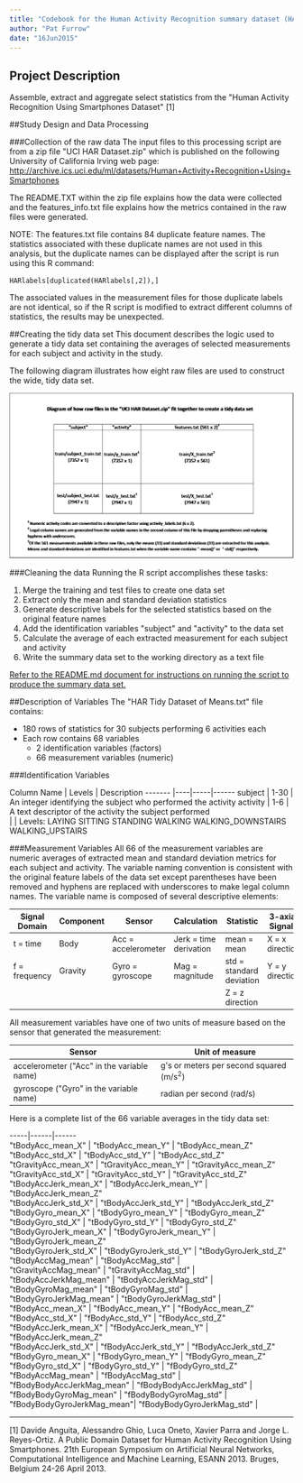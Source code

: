 ```yaml
---
title: "Codebook for the Human Activity Recognition summary dataset (HAR Tidy Dataset of Means.txt)"
author: "Pat Furrow"
date: "16Jun2015"
---
```


## Project Description
Assemble, extract and aggregate select statistics from the "Human Activity Recognition Using Smartphones Dataset" [1]

##Study Design and Data Processing

###Collection of the raw data
The input files to this processing script are from a zip file "UCI HAR Dataset.zip" which is published on the following University of California Irving web page:
http://archive.ics.uci.edu/ml/datasets/Human+Activity+Recognition+Using+Smartphones

The README.TXT within the zip file explains how the data were collected and the features_info.txt file explains how the metrics contained in the raw files were generated.

NOTE:  The features.txt file contains 84 duplicate feature names.  The statistics associated with these duplicate names are not used in this analysis, but the duplicate names can be displayed after the script is run using this R command:  
```
HARlabels[duplicated(HARlabels[,2]),]  
```
The associated values in the measurement files for those duplicate labels are not identical, so if the R script is modified to extract different columns of statistics, the results may be unexpected.

##Creating the tidy data set
This document describes the logic used to generate a tidy data set containing the averages of selected measurements for each subject and activity in the study.

The following diagram illustrates how eight raw files are used to construct the wide, tidy data set.

![HAR File Diagram](HAR_file_diagram.png)

###Cleaning the data
Running the R script accomplishes these tasks:  
1. Merge the training and test files to create one data set  
2. Extract only the mean and standard deviation statistics  
3. Generate descriptive labels for the selected statistics based on the original feature names  
4. Add the identification variables "subject" and "activity" to the data set  
5. Calculate the average of each extracted measurement for each subject and activity  
6. Write the summary data set to the working directory as a text file  

[Refer to the README.md document for instructions on running the script to produce the summary data set.](https://github.com/pfurrow/GetCleanDataClassProject/blob/master/README.md)

##Description of Variables 
The "HAR Tidy Dataset of Means.txt" file contains:
* 180 rows of statistics for 30 subjects performing 6 activities each
* Each row contains 68 variables
   + 2 identification variables (factors)
   + 66 measurement variables (numeric)

###Identification Variables

Column Name | Levels | Description
------- |----|-----|------
subject | 1-30 | An integer identifying the subject who performed the activity
activity | 1-6 | A text descriptor of the activity the subject performed  
 | | Levels: LAYING SITTING STANDING WALKING WALKING_DOWNSTAIRS WALKING_UPSTAIRS

###Measurement Variables
All 66 of the measurement variables are numeric averages of extracted mean and standard deviation metrics for each subject and activity.  The variable naming convention is consistent with the original feature labels of the data set except parentheses have been removed and hyphens are replaced with underscores to make legal column names.  The variable name is composed of several descriptive elements:

Signal Domain | Component | Sensor | Calculation | Statistic | 3-axial Signals  
------- | ----|----|-----|------|----
t = time | Body | Acc = accelerometer | Jerk = time derivation | mean = mean | X = x direction
f = frequency | Gravity | Gyro = gyroscope | Mag = magnitude | std = standard deviation |Y = y direction
  |   |   |   |  | Z = z direction

All measurement variables have one of two units of measure based on the sensor that generated the measurement:

Sensor | Unit of measure
-----------------|--------------
accelerometer ("Acc" in the variable name)| g's or meters per second squared (m/s<sup>2</sup>)
gyroscope ("Gyro" in the variable name) | radian per second (rad/s)

Here is a complete list of the 66 variable averages in the tidy data set:

-----|------|------     
"tBodyAcc_mean_X"          | "tBodyAcc_mean_Y"          | "tBodyAcc_mean_Z"             
"tBodyAcc_std_X"           | "tBodyAcc_std_Y"           | "tBodyAcc_std_Z"              
"tGravityAcc_mean_X"       | "tGravityAcc_mean_Y"       | "tGravityAcc_mean_Z"          
"tGravityAcc_std_X"        | "tGravityAcc_std_Y"        | "tGravityAcc_std_Z"   
"tBodyAccJerk_mean_X"      | "tBodyAccJerk_mean_Y"      | "tBodyAccJerk_mean_Z"         
"tBodyAccJerk_std_X"       | "tBodyAccJerk_std_Y"       | "tBodyAccJerk_std_Z"          
"tBodyGyro_mean_X"         | "tBodyGyro_mean_Y"         | "tBodyGyro_mean_Z"           
"tBodyGyro_std_X"          | "tBodyGyro_std_Y"          | "tBodyGyro_std_Z"             
"tBodyGyroJerk_mean_X"     | "tBodyGyroJerk_mean_Y"     | "tBodyGyroJerk_mean_Z"        
"tBodyGyroJerk_std_X"      | "tBodyGyroJerk_std_Y"      | "tBodyGyroJerk_std_Z"         
"tBodyAccMag_mean"         | "tBodyAccMag_std"          |   
"tGravityAccMag_mean"      | "tGravityAccMag_std"       |   
"tBodyAccJerkMag_mean"     | "tBodyAccJerkMag_std"      |   
"tBodyGyroMag_mean"        | "tBodyGyroMag_std"         |   
"tBodyGyroJerkMag_mean"    | "tBodyGyroJerkMag_std"     |   
"fBodyAcc_mean_X"          | "fBodyAcc_mean_Y"          | "fBodyAcc_mean_Z"            
"fBodyAcc_std_X"           | "fBodyAcc_std_Y"           | "fBodyAcc_std_Z"             
"fBodyAccJerk_mean_X"      | "fBodyAccJerk_mean_Y"      | "fBodyAccJerk_mean_Z"        
"fBodyAccJerk_std_X"       | "fBodyAccJerk_std_Y"       | "fBodyAccJerk_std_Z"         
"fBodyGyro_mean_X"         | "fBodyGyro_mean_Y"         | "fBodyGyro_mean_Z"           
"fBodyGyro_std_X"          | "fBodyGyro_std_Y"          | "fBodyGyro_std_Z"            
"fBodyAccMag_mean"         | "fBodyAccMag_std"          |   
"fBodyBodyAccJerkMag_mean" | "fBodyBodyAccJerkMag_std"  |   
"fBodyBodyGyroMag_mean"    | "fBodyBodyGyroMag_std"     |  
"fBodyBodyGyroJerkMag_mean"| "fBodyBodyGyroJerkMag_std" | 

-----------
[1] Davide Anguita, Alessandro Ghio, Luca Oneto, Xavier Parra and Jorge L. Reyes-Ortiz. A Public Domain Dataset for Human Activity Recognition Using Smartphones. 21th European Symposium on Artificial Neural Networks, Computational Intelligence and Machine Learning, ESANN 2013. Bruges, Belgium 24-26 April 2013. 
